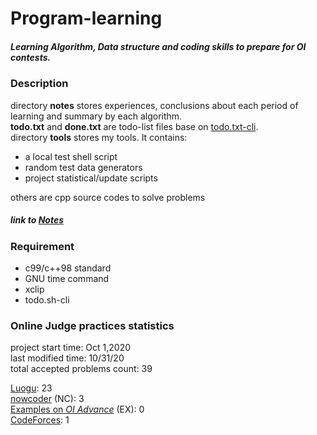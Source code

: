 # Program-learning
##### Learning Algorithm, Data structure and coding skills to prepare for OI contests.

### Description
directory **notes** stores experiences, conclusions about each period of learning 
and summary by each algorithm.  
**todo.txt** and **done.txt** are todo-list files base on [todo.txt-cli][todo.txt-cli].  
directory **tools** stores my tools. It contains:  
* a local test shell script
* random test data generators
* project statistical/update scripts

others are cpp source codes to solve problems  
##### link to [Notes](./notes/content.md)

### Requirement
* c99/c++98 standard
* GNU time command
* xclip
* todo.sh-cli

### Online Judge practices statistics  
project start time: Oct 1,2020  
last modified time: 10/31/20  
total accepted problems count: 39  

[Luogu][luogu]: 23  
[nowcoder][nowcoder] (NC): 3  
[Examples on _OI Advance_][oi_advance]  (EX): 0  
[CodeForces][CF]: 1  

[todo.txt-cli]: https://github.com/todotxt/todo.txt-cli
[nowcoder]: https://ac.nowcoder.com/acm/home
[luogu]: https://luogu.com.cn
[oi_advance]: https://ac.nowcoder.com/acm/archivshe/oi-advance/problem
[CF]: https://codeforces.com
